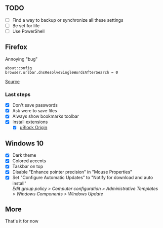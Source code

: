 ## TODO

- [ ] Find a way to backup or synchronize all these settings
- [ ] Be set for life
- [ ] Use PowerShell

## Firefox

Annoying "bug"

```
about:config
browser.urlbar.dnsResolveSingleWordsAfterSearch = 0
```
[Source](https://old.reddit.com/r/firefox/comments/hfqqpc/how_to_remove_did_you_mean_to_go_to/fw19h2y/?context=3)

### Last steps
- [x] Don't save passwords
- [x] Ask were to save files
- [x] Always show bookmarks toolbar
- [x] Install extensions
  - [x] [uBlock Origin](https://addons.mozilla.org/en-US/firefox/addon/ublock-origin)

## Windows 10

- [x] Dark theme
- [x] Colored accents
- [x] Taskbar on top
- [x] Disable "Enhance pointer precision" in "Mouse Properties"
- [x] Set "Configure Automatic Updates" to "Notify for download and auto install"  
*Edit group policy > Computer configuration > Administrative Templates > Windows Components > Windows Update*

## More

That's it for now
